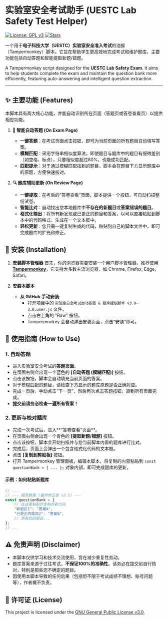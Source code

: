 # 实验室安全考试助手 (UESTC Lab Safety Test Helper)

[![License: GPL v3](https://img.shields.io/badge/License-GPLv3-blue.svg)](https://www.gnu.org/licenses/gpl-3.0)
[![Stars](https://img.shields.io/github/stars/YOUR_USERNAME/UESTC-Lab-Safety-Test-Helper?style=social)](https://github.com/YOUR_USERNAME/UESTC-Lab-Safety-Test-Helper/stargazers)

一个用于**电子科技大学（UESTC）实验室安全准入考试**的油猴（Tampermonkey）脚本。它旨在帮助学生更高效地完成考试和维护题库，主要功能包括自动答题和智能提取新题/错题。

A Tampermonkey script designed for the **UESTC Lab Safety Exam**. It aims to help students complete the exam and maintain the question bank more efficiently, featuring auto-answering and intelligent question extraction.

---

## ✨ 主要功能 (Features)

本脚本具有两大核心功能，并能自动识别所在页面（答题页或答卷查看页）以提供相应功能。

1.  **📝 智能自动答题 (On Exam Page)**
    * **一键答题**：在考试页面点击按钮，即可为当前页面的所有题目自动填写答案。
    * **模糊匹配**：采用字符串相似度算法，即使题目与题库中的题目有细微差别（如空格、标点），只要相似度超过80%，也能成功匹配。
    * **匹配提示**：对于通过模糊匹配找到的题目，脚本会在题目下方显示题库中的原题，方便快速核对。

2.  **🔍 题库辅助更新 (On Review Page)**
    * **一键提取**：在考后的“答卷查看”页面，脚本提供一个按钮，可自动扫描整份试卷。
    * **智能比对**：自动找出您本地题库中**不存在的新题目**或**答案错误的题目**。
    * **格式化输出**：将所有新发现或已更正的题目和答案，以可以直接粘贴到脚本中的代码格式，生成在一个文本框中。
    * **轻松更新**：您只需一键复制生成的代码，粘贴到自己的脚本文件中，即可完成题库的扩充和修正。

## 🚀 安装 (Installation)

1.  **安装脚本管理器**
    首先，你的浏览器需要安装一个用户脚本管理器。推荐使用 [**Tampermonkey**](https://www.tampermonkey.net/)，它支持大多数主流浏览器，如 Chrome, Firefox, Edge, Safari。

2.  **安装本脚本**
    * **从 GitHub 手动安装**:
        * 打开项目中的 `实验室安全考试自动答题 & 题库提取脚本 v3.0-3.0.user.js` 文件。
        * 点击右上角的 "Raw" 按钮。
        * Tampermonkey 会自动弹出安装页面，点击“安装”即可。

## 📖 使用指南 (How to Use)

### 1. 自动答题

-   进入实验室安全考试的**答题页面**。
-   在页面右侧会出现一个蓝色的 **[自动答题 (模糊匹配)]** 按钮。
-   点击该按钮，脚本会自动填充当前页面的答案。
-   对于模糊匹配的题目，请检查下方显示的题库原题是否正确对应。
-   完成一页后，手动点击“下一页”，然后再次点击答题按钮，直到所有页面完成。
-   **提交前请务必检查一遍所有答案！**

### 2. 更新与校对题库

-   完成一次考试后，进入**“答卷查看”页面**。
-   在页面右侧会出现一个青色的 **[提取新题/错题]** 按钮。
-   点击该按钮，脚本会开始扫描并与您当前脚本内置的题库进行比对。
-   完成后，页面上会弹出一个包含格式化代码的文本框。
-   点击 **[复制到剪贴板]** 按钮。
-   打开 Tampermonkey 管理面板，编辑本脚本，将复制的内容粘贴到 `const questionBank = { ... };` 对象内部，即可完成题库的更新。

#### 示例：如何粘贴新题库
```javascript
// ...
// --- 题库数据 (最终修正版 v2.1) ---
const questionBank = {
    // 在这里粘贴你复制的新代码
    "新题目1": "答案A",
    "已更正的题目2": "答案B",
    // 原有的旧题目...
};
// ...
```

## ⚠️ 免责声明 (Disclaimer)

* 本脚本仅供学习和技术交流使用，旨在减少重复性劳动。
* 题库答案来源于过往考试，**不保证100%的准确性**。请务必在提交前自行核对，特别是那些您不确定的题目。
* 因使用本脚本导致的任何后果（包括但不限于考试成绩不理想、账号问题等），作者概不负责。

## 📄 许可证 (License)

This project is licensed under the [GNU General Public License v3.0](https://www.gnu.org/licenses/gpl-3.0).
